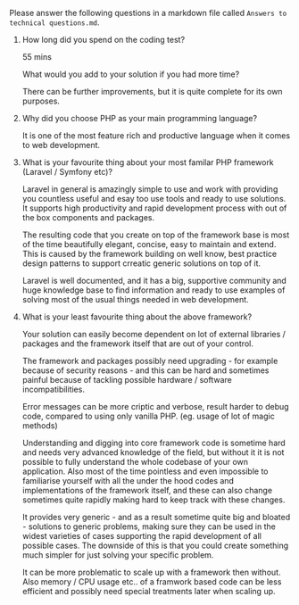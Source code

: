 Please answer the following questions in a markdown file called `Answers to technical questions.md`.

1. How long did you spend on the coding test?
	
   55 mins  
   
   What would you add to your solution if you had more time?

   There can be further improvements, but it is quite complete for its own purposes.

2. Why did you choose PHP as your main programming language?
	
	It is one of the most feature rich and productive language when it comes to web development.

3. What is your favourite thing about your most familar PHP framework (Laravel / Symfony etc)? 

	Laravel in general is amazingly simple to use and work with providing you countless useful and esay too use tools and ready to use solutions.
	It supports high productivity and rapid development process with out of the box components and packages. 

	The resulting code that you create on top of the framework base is most of the time beautifully elegant, concise, easy to maintain and extend. This is caused by the framework building on well know, best practice design patterns to support crreatic generic solutions on top of it.

	Laravel is well documented, and it has a big, supportive community and huge knowledge base to find information and ready to use examples of solving most of the usual things needed in web development. 

4. What is your least favourite thing about the above framework?

	Your solution can easily become dependent on lot of external libraries / packages and the framework itself that are out of your control.
	
	The framework and packages possibly need upgrading - for example because of security reasons - 
	and this can be hard and sometimes painful because of tackling possible hardware / software incompatibilities.

	Error messages can be more criptic and verbose, result harder to debug code, compared to using only vanilla PHP. (eg. usage of lot of magic methods)

	Understanding and digging into core framework code is sometime hard 
	and needs very advanced knowledge of the field, but without it it is not possible to fully understand the whole codebase of your own application. Also most of the time pointless and even impossible to familiarise yourself with all the under the hood codes and implementations of the framework itself, and these can also change sometimes quite rapidly making hard to keep track with these changes.

	It provides very generic - and as a result sometime quite big and bloated - solutions to generic problems, making sure they can be used in the widest varieties of cases supporting the rapid development of all possible cases. The downside of this is that you could create something much simpler for just solving your specific problem.

	It can be more problematic to scale up with a framework then without.
	Also memory / CPU usage etc.. of a framwork based code can be less efficient 
	and possibly need special treatments later when scaling up.